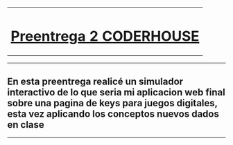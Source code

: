 <table>
  <tr>
    <td align="center">
      <h1><u>Preentrega 2 CODERHOUSE</u></h1>
    </td>
  </tr>
</table>
<hr>
<h2>En esta preentrega realicé un simulador interactivo de lo que seria mi aplicacion web final sobre una pagina de keys para juegos digitales, esta vez aplicando los conceptos nuevos dados en clase</h2>
  <hr>

